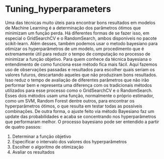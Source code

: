 # Tuning_hyperparameters

Uma das técnicas muito úteis para encontrar bons resultados em modelos de Machine Learning é a determinação dos parâmetros ótimos que minimizam um função perda. Há diferentes formas de se fazer isso, em especial o GridSearchCV e o RandomSearch, ambos disponíveis no pacote scikit-learn. Além desses, também podemos usar o metodo bayesiano para otimizar os hyperparâmetros de um modelo, um procedimento que é extremamente útil para reduzir o tempo de computação no processo de minimizar a função objetivo. 
Para quem conhece da técnica bayesiana o entendimento de como funciona esse método fica mais fácil. Aqui fazemos uso de observações passadas e resultados para escolher quais seriam os valores futuros, descartando aqueles que não produziram bons resultados. Isso reduz o tempo de avaliação de diferentes parâmetros que não irão performar bem e representa uma diferença com os tradicionais métodos utilizados para esse processo como o GridSearchCV e o RandomSearch. Esses dois métodos usam uma função, normalmente o próprio estimador, como um SVM, Random Forest dentre outros, para encontrar os hyperparâmetros ótimos, o que resulta em testar todas as possíveis combinações. De outra forma, o ajuste feito via método Bayesiano faz um update das probabilidades e acaba se concentrando nos hyperparâmetros que performaram melhor. O processo bayesiano pode ser entendido a partir de quatro passos: <br>
1. Determinar a função objetivo
2. Especificar o intervalo dos valores dos hyperparâmetros
3. Escolher o algoritmo de otimização
4. Avaliar os resultados
